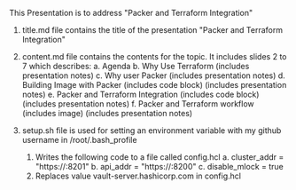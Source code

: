 This Presentation is to address "Packer and Terraform Integration"

1. title.md file contains the title of the presentation "Packer and Terraform Integration"
2. content.md file contains the contents for the topic. It includes slides 2 to 7 which describes:
   a. Agenda
   b. Why Use Terraform (includes presentation notes)
   c. Why user Packer (includes presentation notes)
   d. Building Image with Packer (includes code block) (includes presentation notes)
   e. Packer and Terraform Integration (includes code block) (includes presentation notes)
   f. Packer and Terraform workflow (includes image) (includes presentation notes)

3. setup.sh file is used for setting an environment variable with my github username in /root/.bash_profile
   1. Writes the following code to a file called config.hcl
      a. cluster_addr  = "https://<HOSTNAME>:8201"
      b. api_addr      = "https://<HOSTNAME>:8200"
      c. disable_mlock = true
   2. Replaces <HOSTNAME> value vault-server.hashicorp.com in config.hcl


